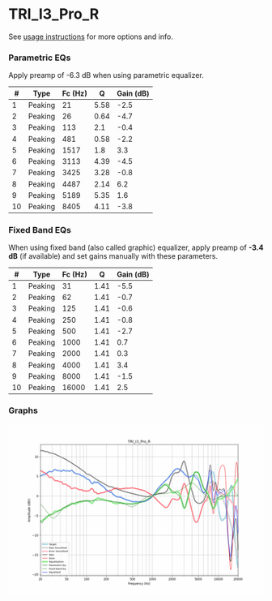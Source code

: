 # TRI_I3_Pro_R
See [usage instructions](https://github.com/jaakkopasanen/AutoEq#usage) for more options and info.

### Parametric EQs
Apply preamp of -6.3 dB when using parametric equalizer.

|   # | Type    |   Fc (Hz) |    Q |   Gain (dB) |
|-----|---------|-----------|------|-------------|
|   1 | Peaking |        21 | 5.58 |        -2.5 |
|   2 | Peaking |        26 | 0.64 |        -4.7 |
|   3 | Peaking |       113 | 2.1  |        -0.4 |
|   4 | Peaking |       481 | 0.58 |        -2.2 |
|   5 | Peaking |      1517 | 1.8  |         3.3 |
|   6 | Peaking |      3113 | 4.39 |        -4.5 |
|   7 | Peaking |      3425 | 3.28 |        -0.8 |
|   8 | Peaking |      4487 | 2.14 |         6.2 |
|   9 | Peaking |      5189 | 5.35 |         1.6 |
|  10 | Peaking |      8405 | 4.11 |        -3.8 |

### Fixed Band EQs
When using fixed band (also called graphic) equalizer, apply preamp of **-3.4 dB** (if available) and set gains manually with these parameters.

|   # | Type    |   Fc (Hz) |    Q |   Gain (dB) |
|-----|---------|-----------|------|-------------|
|   1 | Peaking |        31 | 1.41 |        -5.5 |
|   2 | Peaking |        62 | 1.41 |        -0.7 |
|   3 | Peaking |       125 | 1.41 |        -0.6 |
|   4 | Peaking |       250 | 1.41 |        -0.8 |
|   5 | Peaking |       500 | 1.41 |        -2.7 |
|   6 | Peaking |      1000 | 1.41 |         0.7 |
|   7 | Peaking |      2000 | 1.41 |         0.3 |
|   8 | Peaking |      4000 | 1.41 |         3.4 |
|   9 | Peaking |      8000 | 1.41 |        -1.5 |
|  10 | Peaking |     16000 | 1.41 |         2.5 |

### Graphs
![](./TRI_I3_Pro_R.png)
